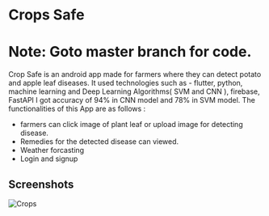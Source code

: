 # Crops Safe
# Note: Goto master  branch for code. 
Crop Safe is an android app made for farmers where they can detect potato and apple leaf diseases. It used technologies such as - flutter, python, machine learning and Deep Learning Algorithms( SVM and CNN ), firebase, FastAPI I got accuracy of 94% in CNN model and 78% in SVM model. The functionalities of this App are as follows :

- farmers can click image of plant leaf or upload image for detecting disease.
- Remedies for the detected disease can viewed.
- Weather forcasting
- Login and signup
 
## Screenshots
![Crops](https://github.com/Amodmandal/Leaf-disease-detection/assets/80683174/60b1247c-3ffb-40ba-a47b-5ec915b0f70a)
